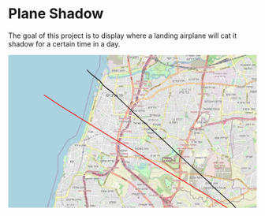 # Plane Shadow

The goal of this project is to display where a landing airplane will cat it shadow for a certain time in a day.

![enter image description here](https://raw.githubusercontent.com/BoratBorat10/plane_shadow/1.0/shadow_Screenshot.jpg)
